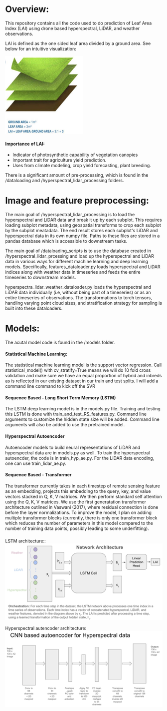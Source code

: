 # Overview:
This repository contains all the code used to do prediction of Leaf Area Index (LAI) using drone based hyperspectral, LiDAR, and weather observations.

LAI is defined as the one sided leaf area divided by a ground area. See below for an intuitive visualization:

<img src="visualizations/LAI_image.png" width="250" height="250" />

#### Importance of LAI: ####
 - Indicator of photosynthetic capability of vegetation canopies
 - Important trait for agriculture yield prediction. 
 - Uses from climate modeling, crop yield forecasting, plant breeding.

There is a significant amount of pre-processing, which is found in the /dataloading and /hyperspectral_lidar_processing folders. 

# Image and feature preprocessing:
The main goal of /hyperspectral_lidar_processing is to load the hyperspectral and LiDAR data and break it up by each subplot. This requires loading subplot metadata, using geospatial transforms to crop each subplot by the subplot meatadata. The end result stores each subplot's LiDAR and hyperspectral data in its own numpy file. Paths to these files are stored in a pandas database which is accessible to downstream tasks.

The main goal of /dataloading_scripts is to use the database created in /hyperspectral_lidar_prcessing and load up the hyperspectral and LiDAR data in various ways for different machine learning and deep learning models. Specifically, features_dataloader.py loads hyperspectral and LiDAR indices along with weather data in timeseries and feeds the entire timeseries to downstream models.

hyperspectra_lidar_weather_dataloader.py loads the hyperspectral and LiDAR data individually (i.e, without being part of a timeseries) or as an entire timeseries of observations. The transformations to torch tensors, handling varying point cloud sizes, and stratification strategy for sampling is built into these dataloaders.

# Models:
The acutal model code is found in the /models folder. 

#### Statistical Machine Learning: ####
The statistical machine learning model is the support vector regression. Call statistical_model() with cv_stratify=True means we will do 10 fold cross validation and make sure we have an equal proportion of hybrid and inbreds as is reflected in our existing dataset in our train and test splits. I will add a command line command to kick off the SVR

#### Sequence Based - Long Short Term Memory (LSTM) ####
The LSTM deep learning model is in the models.py file. Training and testing this LSTM is done with train_and_test_RS_features.py. Command line arguments to customize the hidden state size will be added. Command line arguments will also be added to use the pretrained model.

#### Hyperspectral Autoencoder ####
Autoencoder models to build neural representations of LiDAR and hyperspectral data are in models.py as well. To train the hyperspectral autoencder, the code is in train_hyp_ae.py. For the LiDAR data encoding, one can use train_lidar_ae.py.

#### Sequence Based - Transformer ####
The transformer currently takes in each timestep of remote sensing feature as an embedding, projects this embedding to the query, key, and value vectors stacked in Q, K, V matrices. We then perform standard self attention using the Q, K, V matrices. We use the first generatation transformer architecture outlined in Vaswani (2017), where residual connection is done before the layer normalizations. To improve the model, I plan on adding multiple transformer blocks (currently, there is only one transformer block which reduces the number of parameters in this model compared to the number of training data points, possibly leading to some underfitting).

### 
LSTM architecture::
![LSTM for traditional Remote Sensing features architecture diagram](models/architecture_diagrams/NetworkArchitecture_update.png)

Hyperspectral autencoder architecture:
![Hyperspectral autoencoder](models/architecture_diagrams/Hyperspectral_autoencoder_arch.png)
